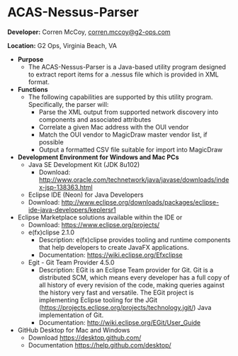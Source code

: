 # ACAS-Nessus-Parser
**Developer:**  Corren McCoy, corren.mccoy@g2-ops.com

**Location:**   G2 Ops, Virginia Beach, VA
- **Purpose**
  - The ACAS-Nessus-Parser is a Java-based utility program designed to extract report items for a .nessus file which is provided in XML format.
- **Functions**
  - The following capabilities are supported by this utility program. Specifically, the parser will:
    - Parse the XML output from supported network discovery into components and associated attributes
    - Correlate a given Mac address with the OUI vendor
	- Match the OUI vendor to MagicDraw master vendor list, if possible
	- Output a formatted CSV file suitable for import into MagicDraw
- **Development Environment for Windows and Mac PCs**
  - Java SE Development Kit (JDK 8u102)
    - Download: http://www.oracle.com/technetwork/java/javase/downloads/index-jsp-138363.html
  - Eclipse IDE (Neon) for Java Developers
  - Download: http://www.eclipse.org/downloads/packages/eclipse-ide-java-developers/keplersr1
- Eclipse Marketplace solutions available within the IDE or
  - Download: https://www.eclipse.org/projects/
  - e(fx)clipse 2.1.0
    - Description: e(fx)clipse provides tooling and runtime components that help developers to create JavaFX applications.
    - Documentation: https://wiki.eclipse.org/Efxclipse
  - Egit - Git Team Provider 4.5.0
    - Description: EGit is an Eclipse Team provider for Git. Git is a distributed SCM, which means every developer has a full copy of all history of every revision of the code, making queries against the history very fast and versatile. The EGit project is implementing Eclipse tooling for the JGit (https://projects.eclipse.org/projects/technology.jgit/) Java implementation of Git.
    -  Documentation: http://wiki.eclipse.org/EGit/User_Guide
- GitHub Desktop for Mac and Windows
  - Download https://desktop.github.com/
  - Documentation https://help.github.com/desktop/